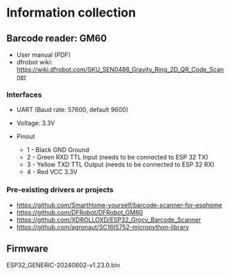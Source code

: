 # Information collection

## Barcode reader: GM60
* User manual (PDF)
* dfrobot wiki: https://wiki.dfrobot.com/SKU_SEN0486_Gravity_Ring_2D_QR_Code_Scanner

### Interfaces
* UART (Baud rate: 57600, default 9600)
* Voltage: 3.3V

* Pinout
  * 1 - Black    	   GND 	   Ground
  * 2 - Green    	   RXD 	   TTL Input  (needs to be connected to ESP 32 TX)
  * 3 - Yellow    	   TXD     TTL Output (needs to be connected to ESP 32 RX)
  * 4 - Red    	       VCC 	   3.3V

### Pre-existing drivers or projects
* https://github.com/SmartHome-yourself/barcode-scanner-for-esphome
* https://github.com/DFRobot/DFRobot_GM60
* https://github.com/XDROLLOXD/ESP32_Grocy_Barcode_Scanner
* https://github.com/agronaut/SC16IS752-micropython-library

## Firmware
ESP32_GENERIC-20240602-v1.23.0.bin
